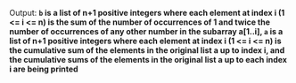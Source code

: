 Output: **`b` is a list of n+1 positive integers where each element at index i (1 <= i <= n) is the sum of the number of occurrences of 1 and twice the number of occurrences of any other number in the subarray a[1..i], `a` is a list of n+1 positive integers where each element at index i (1 <= i <= n) is the cumulative sum of the elements in the original list a up to index i, and the cumulative sums of the elements in the original list a up to each index i are being printed**